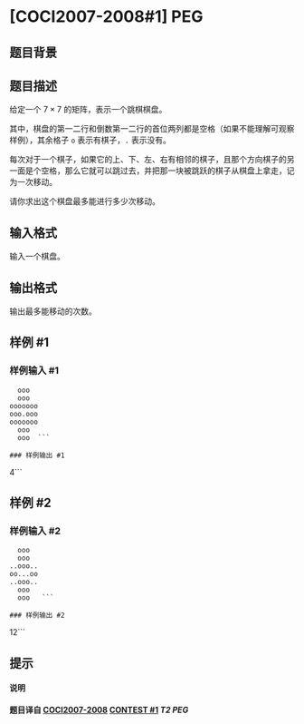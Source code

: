 # [COCI2007-2008#1]  PEG

## 题目背景



## 题目描述

给定一个 $7\times 7$ 的矩阵，表示一个跳棋棋盘。

其中，棋盘的第一二行和倒数第一二行的首位两列都是空格（如果不能理解可观察样例），其余格子 `o` 表示有棋子，`.` 表示没有。

每次对于一个棋子，如果它的上、下、左、右有相邻的棋子，且那个方向棋子的另一面是个空格，那么它就可以跳过去，并把那一块被跳跃的棋子从棋盘上拿走，记为一次移动。

请你求出这个棋盘最多能进行多少次移动。


## 输入格式

输入一个棋盘。

## 输出格式

输出最多能移动的次数。

## 样例 #1

### 样例输入 #1
```
  ooo  
  ooo  
ooooooo
ooo.ooo
ooooooo
  ooo  
  ooo  ```

### 样例输出 #1

```
4```

## 样例 #2

### 样例输入 #2
```
  ooo  
  ooo  
..ooo..
oo...oo
..ooo..
  ooo  
  ooo   ```

### 样例输出 #2

```
12```

## 提示

#### 说明

**题目译自 [COCI2007-2008](https://hsin.hr/coci/archive/2007_2008/) [CONTEST #1](https://hsin.hr/coci/archive/2007_2008/contest1_tasks.pdf) *T2 PEG***
